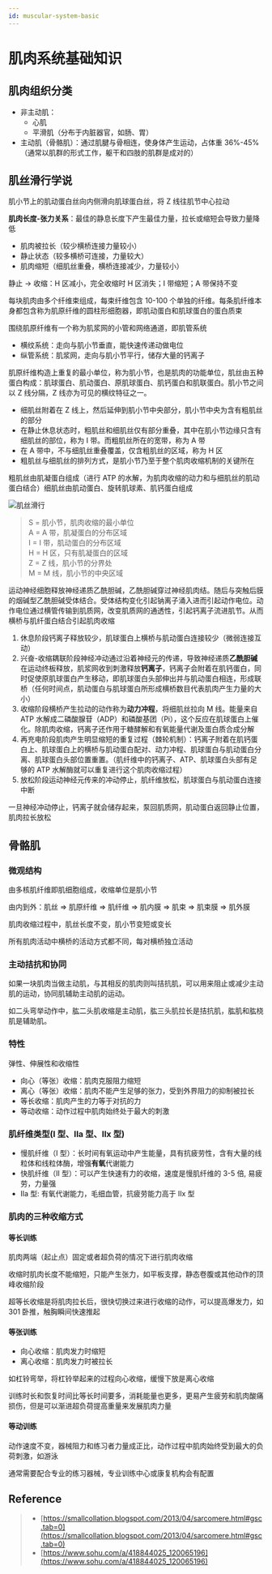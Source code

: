 ```yaml
---
id: muscular-system-basic
---
```


# 肌肉系统基础知识

## 肌肉组织分类

- 非主动肌：
  - 心肌
  - 平滑肌（分布于内脏器官，如肠、胃）
- 主动肌（骨骼肌）：通过肌腱与骨相连，使身体产生运动，占体重 36%-45%（通常以肌群的形式工作，躯干和四肢的肌群是成对的）

## 肌丝滑行学说

肌小节上的肌动蛋白丝向内侧滑向肌球蛋白丝，将 Z 线往肌节中心拉动

**肌肉长度-张力关系**：最佳的静息长度下产生最佳力量，拉长或缩短会导致力量降低

- 肌肉被拉长（较少横桥连接力量较小）
- 静止状态（较多横桥可连接，力量较大）
- 肌肉缩短（细肌丝重叠，横桥连接减少，力量较小）

静止 → 收缩：H 区减小，完全收缩时 H 区消失；I 带缩短；A 带保持不变

每块肌肉由多个纤维束组成，每束纤维包含 10-100 个单独的纤维。每条肌纤维本身都包含称为肌原纤维的圆柱形细胞器，即肌动蛋白和肌球蛋白的蛋白质束

围绕肌原纤维有一个称为肌浆网的小管和网络通道，即肌管系统

- 横纹系统：走向与肌小节垂直，能快速传递动做电位
- 纵管系统：肌浆网，走向与肌小节平行，储存大量的钙离子

肌原纤维构造上重复的最小单位，称为肌小节，也是肌肉的功能单位，肌丝由五种蛋白构成：肌球蛋白、肌动蛋白、原肌球蛋白、肌钙蛋白和肌联蛋白。肌小节之间以 Z 线分隔，Z 线亦为可见的横纹特征之一。

- 细肌丝附着在 Z 线上，然后延伸到肌小节中央部分，肌小节中央为含有粗肌丝的部分
- 在静止休息状态时，粗肌丝和细肌丝仅有部分重叠，其中在肌小节边缘只含有细肌丝的部位，称为 I 带。而粗肌丝所在的宽带，称为 A 带
- 在 A 带中，不与细肌丝重叠覆盖，仅含粗肌丝的区域，称为 H 区
- 粗肌丝与细肌丝的排列方式，是肌小节乃至于整个肌肉收缩机制的关键所在

粗肌丝由肌凝蛋白组成（进行 ATP 的水解，为肌肉收缩的动力和与细肌丝的肌动蛋白结合）细肌丝由肌动蛋白、旋转肌球素、肌钙蛋白组成

![肌丝滑行](https://fxpby.oss-cn-beijing.aliyuncs.com/blogImg/workout/%E8%82%8C%E4%B8%9D%E6%BB%91%E8%A1%8C%202.svg)

> S = 肌小节，肌肉收缩的最小单位  
> A = A 带，肌凝蛋白的分布区域  
> I = I 带，肌动蛋白的分布区域  
> H = H 区，只有肌凝蛋白的区域  
> Z = Z 线，肌小节的分界处  
> M = M 线，肌小节的中央区域

运动神经细胞释放神经递质乙酰胆碱，乙酰胆碱穿过神经肌肉结。随后与突触后膜的烟碱型乙酰胆碱受体结合。受体结构变化引起钠离子涌入进而引起动作电位。动作电位通过横管传输到肌质网，改变肌质网的通透性，引起钙离子流进肌节。从而横桥与肌纤蛋白结合引起肌肉收缩

1. 休息阶段钙离子释放较少，肌球蛋白上横桥与肌动蛋白连接较少（微弱连接互动）
2. 兴奋-收缩耦联阶段神经冲动通过沿着神经元的传递，导致神经递质**乙酰胆碱**在运动终板释放，肌浆网收到刺激释放**钙离子**，钙离子会附着在肌钙蛋白，同时促使原肌球蛋白产生移动，即肌球蛋白头部伸出并与肌动蛋白相连，形成联桥（任何时间点，肌动蛋白与肌球蛋白所形成横桥数目代表肌肉产生力量的大小）
3. 收缩阶段横桥产生拉动的动作称为**动力冲程**，将细肌丝拉向 M 线。能量来自 ATP 水解成二磷酸腺苷（ADP）和磷酸基团（Pi），这个反应在肌球蛋白上催化。除肌肉收缩，钙离子还作用于糖酵解和有氧能量代谢及蛋白质合成分解
4. 再充电阶段肌肉产生明显缩短的重复过程（棘轮机制）：钙离子附着在肌钙蛋白上、肌球蛋白上的横桥与肌动蛋白配对、动力冲程、肌球蛋白与肌动蛋白分离、肌球蛋白头部位置重置。（肌纤维中的钙离子、ATP、肌球蛋白头部有足够的 ATP 水解酶就可以重复进行这个肌肉收缩过程）
5. 放松阶段运动神经元传来的冲动停止，肌纤维放松，肌球蛋白与肌动蛋白连接中断

一旦神经冲动停止，钙离子就会储存起来，泵回肌质网，肌动蛋白返回静止位置，肌肉拉长放松

## 骨骼肌

### 微观结构

由多核肌纤维即肌细胞组成，收缩单位是肌小节

由内到外：肌丝 => 肌原纤维 => 肌纤维 => 肌内膜 => 肌束 => 肌束膜 => 肌外膜

肌肉收缩过程中，肌丝长度不变，肌小节变短或变长

所有肌肉活动中横桥的活动方式都不同，每对横桥独立活动

### 主动拮抗和协同

如果一块肌肉当做主动肌，与其相反的肌肉则叫拮抗肌，可以用来阻止或减少主动肌的运动，协同肌辅助主动肌的运动。

如二头弯举动作中，肱二头肌收缩是主动肌，肱三头肌拉长是拮抗肌，肱肌和肱桡肌是辅助肌。

### 特性

弹性、伸展性和收缩性

- 向心（等张）收缩：肌肉克服阻力缩短
- 离心（等张）收缩：肌肉不能产生足够的张力，受到外界阻力的抑制被拉长
- 等长收缩：肌肉产生的力等于对抗的力
- 等动收缩：动作过程中肌肉始终处于最大的刺激

### 肌纤维类型(Ⅰ 型、Ⅱa 型、Ⅱx 型)

- 慢肌纤维（Ⅰ 型）：长时间有氧运动中产生能量，具有抗疲劳性，含有大量的线粒体和线粒体酶，增强**有氧**代谢能力
- 快肌纤维（Ⅱ 型）：可以产生快速有力的收缩，速度是慢肌纤维的 3-5 倍, 易疲劳，力量强
- Ⅱa 型: 有氧代谢能力，毛细血管，抗疲劳能力高于 Ⅱx 型

### 肌肉的三种收缩方式

#### 等长训练

肌肉两端（起止点）固定或者超负荷的情况下进行肌肉收缩

收缩时肌肉长度不能缩短，只能产生张力，如平板支撑，静态卷腹或其他动作的顶峰收缩阶段

超等长收缩是将肌肉拉长后，很快切换过来进行收缩的动作，可以提高爆发力，如 301 卧推，触胸瞬间快速推起

#### 等张训练

- 向心收缩：肌肉发力时缩短
- 离心收缩：肌肉发力时被拉长

如杠铃弯举，将杠铃举起来的过程向心收缩，缓慢下放是离心收缩

训练时长和恢复时间比等长时间要多，消耗能量也更多，更易产生疲劳和肌肉酸痛损伤，但是可以渐进超负荷提高重量来发展肌肉力量

#### 等动训练

动作速度不变，器械阻力和练习者力量成正比，动作过程中肌肉始终受到最大的负荷刺激，如游泳

通常需要配合专业的练习器械，专业训练中心或康复机构会有配置

## Reference

> - [https://smallcollation.blogspot.com/2013/04/sarcomere.html#gsc.tab=0](https://smallcollation.blogspot.com/2013/04/sarcomere.html#gsc.tab=0)
> - [https://www.sohu.com/a/418844025_120065196](https://www.sohu.com/a/418844025_120065196)
